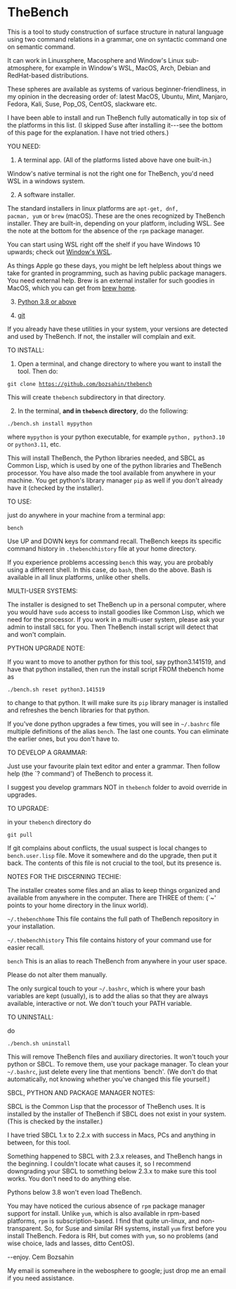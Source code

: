 # TheBench
This is a tool to study construction of surface structure in natural language using two command relations in a grammar, one on
syntactic command one on semantic command.

It can work in Linuxsphere, Macosphere and Window's Linux sub-atmosphere,  for example in Window's WSL, MacOS, Arch, Debian and RedHat-based distributions.

These spheres are available as systems of various beginner-friendliness, in my opinion in the decreasing order of: latest MacOS, Ubuntu, Mint, Manjaro, Fedora, Kali, Suse, Pop_OS, CentOS, slackware etc. 

I have been able to install and run TheBench fully automatically in top six of the platforms in this list. (I skipped Suse after installing it---see the bottom of this page for the explanation. I have not tried others.)

YOU NEED:

1. A terminal app. (All of the platforms listed above have one built-in.)  

Window's native terminal is not the right one for TheBench, you'd need WSL in a windows system.


2. A software installer.  

The standard installers
in linux platforms are <code>apt-get, dnf, pacman, yum</code> or <code>brew</code> (macOS). These are the ones recognized by TheBench installer. They are built-in, depending on your platform, including WSL. See the note at the bottom for the absence of the <code>rpm</code> package manager.

You can start using WSL right off the shelf if you have Windows 10 upwards; check out <a href="https://learn.microsoft.com/en-us/windows/wsl/install">Window's WSL</a>. 

As things Apple go these days, you might be left helpless about things we take for granted
in programming, such as having public package managers. You need external help. Brew is an external installer for such goodies in MacOS, which you can get from <a href="https://brew.sh/">brew home</a>.


3. <a href="https://www.python.org/">Python 3.8  or above</a>

4. <a href="https://git-scm.com/downloads">git</a> 

If you already have these utilities in your system, your versions are detected and used by TheBench. 
If not, the installer will complain and exit.

TO INSTALL: 

1.  Open a terminal, and change directory to where you want to install the tool. Then do:

   <code>git clone https://github.com/bozsahin/thebench</code>

   This will create <code>thebench</code> subdirectory in that directory.

2.  In the terminal, <b>and in <code>thebench</code> directory</b>, do  the following:

   <code>./bench.sh install mypython</code>

where <code>mypython</code> is your python executable, for example <code>python, python3.10</code> or <code>python3.11</code>, etc.

This will install TheBench, the Python libraries needed, and SBCL as Common Lisp, which is used by one of the python libraries and TheBench processor. You have also made the tool available from anywhere in your machine. You get python's library manager <code>pip</code> as well if you don't already have it (checked by the installer).

TO USE: 

just do anywhere in your machine from a terminal app:

<code>bench</code>

Use UP and DOWN keys for command recall. TheBench keeps its specific command history in <code>.thebenchhistory</code>
file at your home directory.

If you experience problems accessing <code>bench</code> this way, you are probably using a different shell.
In this case, do <code>bash</code>, then do the above. Bash is available in all linux platforms, unlike other shells.

MULTI-USER SYSTEMS:

The installer is designed to set TheBench up in a personal computer, where you would have
<code>sudo</code> access to install goodies like Common Lisp, which we need for
the processor. If you work in a multi-user system, please ask your admin to install <code>SBCL</code> for you.
Then TheBench install script will detect that and won't complain.

PYTHON UPGRADE NOTE:

If you want to move to another python for this tool, say python3.141519, and have that python installed, then 
run the install script FROM thebench home as

<code>./bench.sh reset python3.141519</code>

to change to that python. It will make sure its <code>pip</code> library manager is installed and refreshes the bench libraries
for that python. 

If you've done python upgrades a few times, you will see in <code>~/.bashrc</code> file multiple definitions of the alias <code>bench</code>.
The last one counts. You can eliminate the earlier ones, but you don't have to. 

TO DEVELOP A GRAMMAR:

Just use your favourite plain text editor and enter a grammar. Then follow help (the `? command') of TheBench to process it.

I suggest you develop grammars NOT in <code>thebench</code> folder to avoid override in upgrades.

TO UPGRADE:

in your <code>thebench</code> directory do

   <code>git pull</code>

If git complains about conflicts, the usual suspect is local changes to <code>bench.user.lisp</code> file.
Move it somewhere and do the upgrade, then put it back. The contents of this file is not crucial to the tool,
but its presence is.

NOTES FOR THE DISCERNING TECHIE:

The installer
creates some files and an alias to keep things organized and available from
anywhere in the computer. There are THREE of them: (`~' points to your home directory in the linux world).

<code>~/.thebenchhome</code> This file contains the full path of TheBench repository in your installation.

<code>~/.thebenchhistory</code> This file contains history of your command use for easier recall.

<code>bench</code> This is an alias to reach TheBench from anywhere in your user space.

Please do not alter them manually.

The only surgical touch to your <code>~/.bashrc</code>, which is where your bash variables
are kept (usually), is to add the alias so that they are always available, interactive or not.
We don't touch your PATH variable.

TO UNINSTALL:

do

   <code>./bench.sh uninstall</code>

This will remove TheBench files and auxiliary directories. It won't touch
your python or SBCL. To remove them, use your package manager. To clean your <code>~/.bashrc</code>, just delete every
line that mentions `bench'. (We don't do that automatically, not knowing whether you've changed this file yourself.)

SBCL, PYTHON AND PACKAGE MANAGER NOTES: 

SBCL is the Common Lisp that the processor of TheBench uses. It is installed by the installer of TheBench if SBCL does
not exist in your system. (This is checked by the installer.)

I have tried SBCL 1.x to 2.2.x with success in Macs, PCs and anything in between, for this tool. 

Something happened to SBCL with 2.3.x releases, and
TheBench hangs in the beginning. I couldn't locate what causes it, so I recommend downgrading
your SBCL to something below 2.3.x to make sure this tool works. You don't need to do anything else.

Pythons below 3.8 won't even load TheBench.

You may have noticed the curious absence of <code>rpm</code> package manager support for install. Unlike <code>yum</code>, which
is also available in rpm-based platforms, <code>rpm</code> is subscription-based. I find that quite un-linux, and non-transparent.
So, for Suse and similar RH systems, install <code>yum</code> first before you install TheBench. Fedora is RH, but comes with <code>yum</code>, so no problems (and wise choice, lads and lasses, ditto CentOS).

--enjoy. Cem Bozsahin

My email is somewhere in the webosphere to google; just drop me an email if you need assistance.
